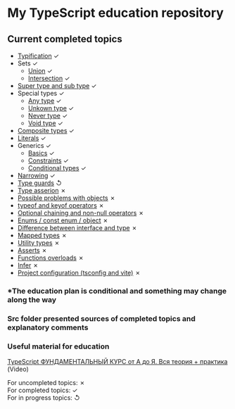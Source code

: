 # My TypeScript education repository

## Current completed topics

- [Typification](./src/typification.ts) ✓
- Sets ✓
  - [Union](./src/union.ts) ✓
  - [Intersection](./src/intersection.ts) ✓
- [Super type and sub type](./src/superTypesAndSubTypes.ts) ✓
- Special types ✓
  - [Any type](./src/any.ts) ✓
  - [Unkown type](./src/unkown.ts) ✓
  - [Never type](./src/never.ts) ✓
  - [Void type](./src/void.ts) ✓
- [Composite types](./src/compositeTypes.ts) ✓
- [Literals](./src/literals.ts) ✓
- Generics ✓
  - [Basics](./src/genericsBasics.ts) ✓
  - [Constraints](./src/genericsConstraints.ts) ✓
  - [Conditional types](./src/genericsConditionalTypes.ts) ✓
- [Narrowing](./src/narrowing.ts) ✓
- [Type guards](.) ↺
- [Type asserion](.) ✗
- [Possible problems with objects](.) ✗
- [typeof and keyof operators](.) ✗
- [Optional chaining and non-null operators](.) ✗
- [Enums / const enum / object](.) ✗
- [Difference between interface and type](.) ✗
- [Mapped types](.) ✗
- [Utility types](.) ✗
- [Asserts](.) ✗
- [Functions overloads](.) ✗
- [Infer](.) ✗
- [Project configuration (tsconfig and vite)](.) ✗

### \*The education plan is conditional and something may change along the way

### Src folder presented sources of completed topics and explanatory comments

### Useful material for education

[TypeScript ФУНДАМЕНТАЛЬНЫЙ КУРС от А до Я. Вся теория + практика](https://www.youtube.com/watch?v=LWtHl__oEWc&t=8681s) (Video)

For uncompleted topics: ✗  
For completed topics: ✓  
For in progress topics: ↺
